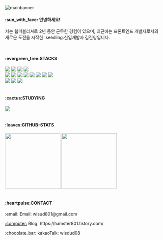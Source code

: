 <img src="https://github.com/wlsud801/wlsud801/assets/128350568/a841769b-6b87-4085-8368-ffc62aeb27c2" alt="mainbanner">
<div>
  <h4>:sun_with_face: 안녕하세요!</h4>
  <p>저는 웹퍼블리셔로 2년 동안 근무한 경험이 있으며,
  최근에는 프론트엔드 개발자로서의 새로운 도전을 시작한 :seedling:신입개발자 김진영입니다.</p>
</div>

<br />
 <h4>:evergreen_tree:STACKS</h4>
<div>
  <img src="https://img.shields.io/badge/html5-E34F26?style=flat-square&logo=html5&logoColor=white"/>
  <img src="https://img.shields.io/badge/jquery-0769AD?style=flat-square&logo=jquery&logoColor=white"/>
  <img src="https://img.shields.io/badge/javascript-F7DF1E?style=flat-square&logo=javascript&logoColor=white"/>
  <img src="https://img.shields.io/badge/typescript-3178C6?style=flat-square&logo=typescript&logoColor=white"/>
</div>
<div>
  <img src="https://img.shields.io/badge/React-61DAFB?style=flat-square&logo=React&logoColor=white"/>
  <img src="https://img.shields.io/badge/Redux-764ABC?style=flat-square&logo=redux&logoColor=white"/>
  <img src="https://img.shields.io/badge/Recoil-3474de?style=flat-square&logo=React&logoColor=3474de"/>
  <img src="https://img.shields.io/badge/Axios-5A29E4?style=flat-square&logo=axios&logoColor=white"/>
  <img src="https://img.shields.io/badge/ReactQuery-FF4154?style=flat-square&logo=reactquery&logoColor=white"/>
  <img src="https://img.shields.io/badge/styledcomponents-DB7093?style=flat-square&logo=styledcomponents&logoColor=white"/>
  <img src="https://img.shields.io/badge/css3-1572B6?style=flat-square&logo=css3&logoColor=white"/>
  <img src="https://img.shields.io/badge/scss-CC6699?style=flat-square&logo=sass&logoColor=white"/>
</div>
<div>
   <img src="https://img.shields.io/badge/git-F05032?style=flat-square&logo=git&logoColor=white"/>
   <img src="https://img.shields.io/badge/zeplin-f7b821?style=flat-square&logo=figma&logoColor=f7b821"/>
   <img src="https://img.shields.io/badge/figma-F24E1E?style=flat-square&logo=figma&logoColor=white"/>
</div>
<br />
<h4>:cactus:STUDYING</h4>
<div>
  <img src="https://img.shields.io/badge/next.js-000000?style=flat-square&logo=nextdotjs&logoColor=white"/>
</div>
<br />
 <h4>:leaves:GITHUB-STATS</h4>
<div>
<a href="s">
  <img src="https://github-readme-stats.vercel.app/api/top-langs/?username=wlsud801&exclude_repo=wlsud801.github.io&layout=compact&theme=transparent" height="180em" />
</a>
<a href="s">
  <img src="https://github-readme-stats.vercel.app/api?username=wlsud801&theme=transparent&show_icons=true" height="180em" />
</a>
</div>
<br />
 <h4>:heartpulse:CONTACT</h4>
 <div>
   <p>:email: Email: wlsud801@gmail.com</p>
   <p><a href="https://hamster801.tistory.com/">:computer:</a> Blog: https://hamster801.tistory.com/</p>
   <p>:chocolate_bar: kakaoTalk: wlsdud08</p>
 </div>




